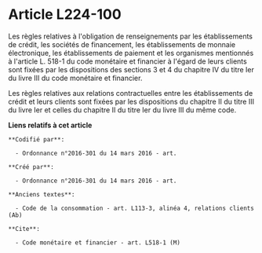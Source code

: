 # Article L224-100

Les règles relatives à l'obligation de renseignements par les établissements de crédit, les sociétés de financement, les
établissements de monnaie électronique, les établissements de paiement et les organismes mentionnés à l'article L. 518-1 du
code monétaire et financier à l'égard de leurs clients sont fixées par les dispositions des sections 3 et 4 du chapitre IV du
titre Ier du livre III du code monétaire et financier.

Les règles relatives aux relations contractuelles entre les établissements de crédit et leurs clients sont fixées par les
dispositions du chapitre II du titre III du livre Ier et celles du chapitre II du titre Ier du livre III du même code.

**Liens relatifs à cet article**

	**Codifié par**:

	  - Ordonnance n°2016-301 du 14 mars 2016 - art.

	**Créé par**:

	  - Ordonnance n°2016-301 du 14 mars 2016 - art.

	**Anciens textes**:

	  - Code de la consommation - art. L113-3, alinéa 4, relations clients (Ab)

	**Cite**:

	  - Code monétaire et financier - art. L518-1 (M)
